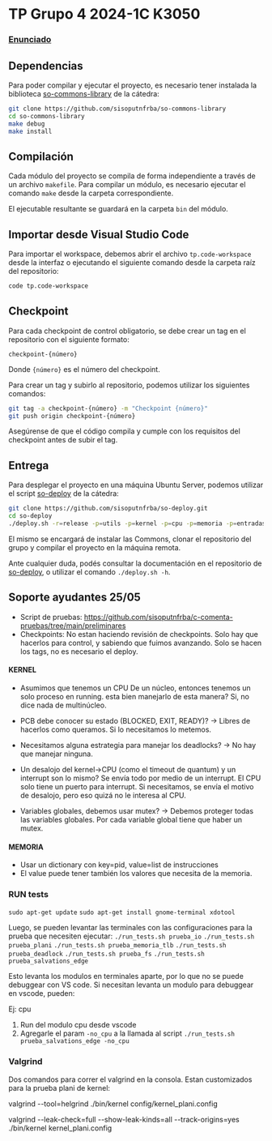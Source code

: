 # TP Grupo 4 2024-1C K3050

### [Enunciado](https://docs.google.com/document/d/1-AqFTroovEMcA1BfC2rriB5jsLE6SUa4mbcAox1rPec/edit)


## Dependencias

Para poder compilar y ejecutar el proyecto, es necesario tener instalada la
biblioteca [so-commons-library] de la cátedra:

```bash
git clone https://github.com/sisoputnfrba/so-commons-library
cd so-commons-library
make debug
make install
```

## Compilación

Cada módulo del proyecto se compila de forma independiente a través de un
archivo `makefile`. Para compilar un módulo, es necesario ejecutar el comando
`make` desde la carpeta correspondiente.

El ejecutable resultante se guardará en la carpeta `bin` del módulo.

## Importar desde Visual Studio Code

Para importar el workspace, debemos abrir el archivo `tp.code-workspace` desde
la interfaz o ejecutando el siguiente comando desde la carpeta raíz del
repositorio:

```bash
code tp.code-workspace
```

## Checkpoint

Para cada checkpoint de control obligatorio, se debe crear un tag en el
repositorio con el siguiente formato:

```
checkpoint-{número}
```

Donde `{número}` es el número del checkpoint.

Para crear un tag y subirlo al repositorio, podemos utilizar los siguientes
comandos:

```bash
git tag -a checkpoint-{número} -m "Checkpoint {número}"
git push origin checkpoint-{número}
```

Asegúrense de que el código compila y cumple con los requisitos del checkpoint
antes de subir el tag.

## Entrega

Para desplegar el proyecto en una máquina Ubuntu Server, podemos utilizar el
script [so-deploy] de la cátedra:

```bash
git clone https://github.com/sisoputnfrba/so-deploy.git
cd so-deploy
./deploy.sh -r=release -p=utils -p=kernel -p=cpu -p=memoria -p=entradasalida "tp-{año}-{cuatri}-{grupo}"
```

El mismo se encargará de instalar las Commons, clonar el repositorio del grupo
y compilar el proyecto en la máquina remota.

Ante cualquier duda, podés consultar la documentación en el repositorio de
[so-deploy], o utilizar el comando `./deploy.sh -h`.

[so-commons-library]: https://github.com/sisoputnfrba/so-commons-library
[so-deploy]: https://github.com/sisoputnfrba/so-deploy


## Soporte ayudantes 25/05

- Script de pruebas: https://github.com/sisoputnfrba/c-comenta-pruebas/tree/main/preliminares
- Checkpoints: No estan haciendo revisión de checkpoints. Solo hay que hacerlos para control, y sabiendo que fuimos avanzando. Solo se hacen los tags, no es necesario el deploy.


#### KERNEL
- Asumimos que tenemos un CPU De un núcleo, entonces tenemos un solo proceso en running. esta bien manejarlo de esta manera? Si, no dice nada de multinúcleo.

- PCB debe conocer su estado (BLOCKED, EXIT, READY)? -> Libres de hacerlos como queramos. Si lo necesitamos lo metemos.

- Necesitamos alguna estrategia para manejar los deadlocks? -> No hay que manejar ninguna.

- Un desalojo del kernel->CPU (como el timeout de quantum) y un interrupt son lo mismo? Se envía todo por medio de un interrupt. El CPU solo tiene un puerto para interrupt. Si necesitamos, se envía el motivo de desalojo, pero eso quizá no le interesa al CPU.

- Variables globales, debemos usar mutex? -> Debemos proteger todas las variables globales. Por cada variable global tiene que haber un mutex.


#### MEMORIA
- Usar un dictionary con key=pid, value=list de instrucciones
- El value puede tener también los valores que necesita de la memoria.

### RUN tests

`sudo apt-get update`
`sudo apt-get install gnome-terminal xdotool`

Luego, se pueden levantar las terminales con las configuraciones para la prueba que necesiten ejecutar:
`./run_tests.sh prueba_io`
`./run_tests.sh prueba_plani`
`./run_tests.sh prueba_memoria_tlb`
`./run_tests.sh prueba_deadlock`
`./run_tests.sh prueba_fs`
`./run_tests.sh prueba_salvations_edge`

Esto levanta los modulos en terminales aparte, por lo que no se puede debuggear con VS code. Si necesitan levanta un modulo para debuggear en vscode, pueden:

Ej: cpu
1. Run del modulo cpu desde vscode
2. Agregarle el param `-no_cpu` a la llamada al script
`./run_tests.sh prueba_salvations_edge -no_cpu`

### Valgrind
Dos comandos para correr el valgrind en la consola. Estan customizados para la prueba plani de kernel: 

valgrind --tool=helgrind ./bin/kernel config/kernel_plani.config

valgrind --leak-check=full --show-leak-kinds=all --track-origins=yes ./bin/kernel  kernel_plani.config